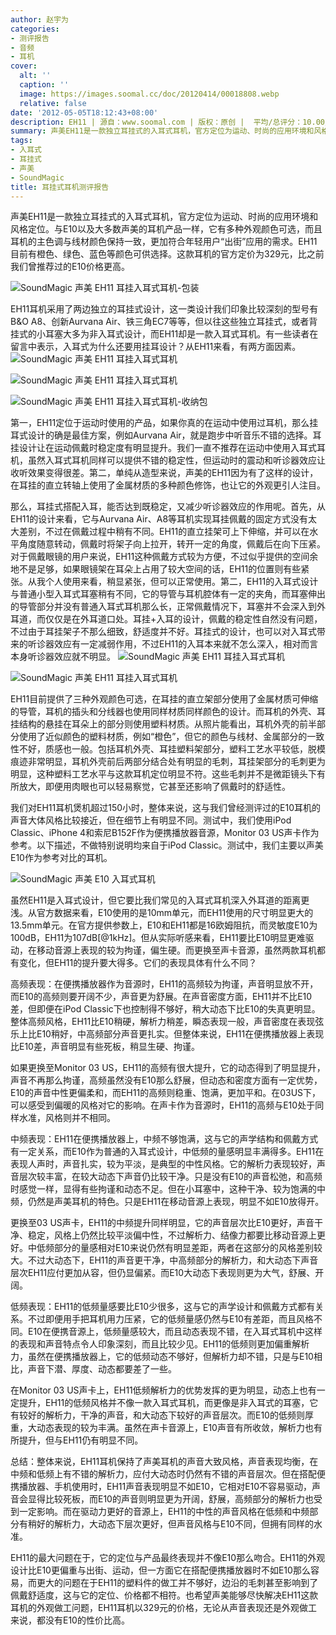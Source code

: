 ```yaml
---
author: 赵宇为
categories:
- 测评报告
- 音频
- 耳机
cover:
  alt: ''
  caption: ''
  image: https://images.soomal.cc/doc/20120414/00018808.webp
  relative: false
date: '2012-05-05T18:12:43+08:00'
description: EH11 | 源自：www.soomal.com | 版权：原创 |  平均/总评分：10.00/80
summary: 声美EH11是一款独立耳挂式的入耳式耳机，官方定位为运动、时尚的应用环境和风格定位。与E10以及大多数声美的耳机产品一样，它有橙色、绿色、蓝色等多种外观颜色可选。它的扬声器单元比E10更大，佩戴方式也有所不同，这款耳机的官方定价为329元，比之前我们曾推荐过的E10价格更高……
tags:
- 入耳式
- 耳挂式
- 声美
- SoundMagic
title: 耳挂式耳机测评报告
---
```


声美EH11是一款独立耳挂式的入耳式耳机，官方定位为运动、时尚的应用环境和风格定位。与E10以及大多数声美的耳机产品一样，它有多种外观颜色可选，而且耳机的主色调与线材颜色保持一致，更加符合年轻用户“出街”应用的需求。EH11目前有橙色、绿色、蓝色等颜色可供选择。这款耳机的官方定价为329元，比之前我们曾推荐过的E10价格更高。

![SoundMagic 声美 EH11 耳挂入耳式耳机-包装](https://images.soomal.cc/doc/20120414/00018795.webp)




EH11耳机采用了两边独立的耳挂式设计，这一类设计我们印象比较深刻的型号有B&O A8、创新Aurvana Air、铁三角EC7等等，但以往这些独立耳挂式，或者背挂式的小耳塞大多为非入耳式设计，而EH11却是一款入耳式耳机。有一些读者在留言中表示，入耳式为什么还要用挂耳设计？从EH11来看，有两方面因素。
![SoundMagic 声美 EH11 耳挂入耳式耳机](https://images.soomal.cc/doc/20120414/00018797.webp)




![SoundMagic 声美 EH11 耳挂入耳式耳机](https://images.soomal.cc/doc/20120414/00018798.webp)




![SoundMagic 声美 EH11 耳挂入耳式耳机-收纳包](https://images.soomal.cc/doc/20120414/00018799.webp)




第一，EH11定位于运动时使用的产品，如果你真的在运动中使用过耳机，那么挂耳式设计的确是最佳方案，例如Aurvana Air，就是跑步中听音乐不错的选择。耳挂设计让在运动佩戴时稳定度有明显提升。我们一直不推荐在运动中使用入耳式耳机，虽然入耳式耳机同样可以提供不错的稳定性，但运动时的震动和听诊器效应让收听效果变得很差。第二，单纯从造型来说，声美的EH11因为有了这样的设计，在耳挂的直立转轴上使用了金属材质的多种颜色修饰，也让它的外观更引人注目。

那么，耳挂式搭配入耳，能否达到既稳定，又减少听诊器效应的作用呢。首先，从EH11的设计来看，它与Aurvana Air、A8等耳机实现耳挂佩戴的固定方式没有太大差别，不过在佩戴过程中稍有不同。EH11的直立挂架可上下伸缩，并可以在水平角度随意转动，佩戴时将架子向上拉开，转开一定的角度，佩戴后在向下压紧。对于佩戴眼镜的用户来说，EH11这种佩戴方式较为方便，不过似乎提供的空间余地不是足够，如果眼镜架在耳朵上占用了较大空间的话，EH11的位置则有些紧张。从我个人使用来看，稍显紧张，但可以正常使用。第二，EH11的入耳式设计与普通小型入耳式耳塞稍有不同，它的导管与耳机腔体有一定的夹角，而耳塞伸出的导管部分并没有普通入耳式耳机那么长，正常佩戴情况下，耳塞并不会深入到外耳道，而仅仅是在外耳道口处。耳挂+入耳的设计，佩戴的稳定性自然没有问题，不过由于耳挂架子不那么细致，舒适度并不好。耳挂式的设计，也可以对入耳式带来的听诊器效应有一定减弱作用，不过EH11的入耳本来就不怎么深入，相对而言本身听诊器效应就不明显。
![SoundMagic 声美 EH11 耳挂入耳式耳机](https://images.soomal.cc/doc/20120414/00018803.webp)




![SoundMagic 声美 EH11 耳挂入耳式耳机](https://images.soomal.cc/doc/20120414/00018808.webp)




EH11目前提供了三种外观颜色可选，在耳挂的直立架部分使用了金属材质可伸缩的导管，耳机的插头和分线器也使用同样材质同样颜色的设计。而耳机的外壳、耳挂结构的悬挂在耳朵上的部分则使用塑料材质。从照片能看出，耳机外壳的前半部分使用了近似颜色的塑料材质，例如“橙色”，但它的颜色与线材、金属部分的一致性不好，质感也一般。包括耳机外壳、耳挂塑料架部分，塑料工艺水平较低，脱模痕迹非常明显，耳机外壳前后两部分结合处有明显的毛刺，耳挂架部分的毛刺更为明显，这种塑料工艺水平与这款耳机定位明显不符。这些毛刺并不是微距镜头下有所放大，即便用肉眼也可以轻易察觉，它甚至还影响了佩戴时的舒适性。

我们对EH11耳机煲机超过150小时，整体来说，这与我们曾经测评过的E10耳机的声音大体风格比较接近，但在细节上有明显不同。测试中，我们使用iPod Classic、iPhone 4和索尼B152F作为便携播放器音源，Monitor 03 US声卡作为参考。以下描述，不做特别说明均来自于iPod Classic。测试中，我们主要以声美E10作为参考对比的耳机。

![SoundMagic 声美 E10 入耳式耳机](https://images.soomal.cc/doc/20120104/00015925.webp)




虽然EH11是入耳式设计，但它要比我们常见的入耳式耳机深入外耳道的距离更浅。从官方数据来看，E10使用的是10mm单元，而EH11使用的尺寸明显更大的13.5mm单元。在官方提供参数上，E10和EH11都是16欧姆阻抗，而灵敏度E10为100dB，EH11为107dB[@1kHz]。但从实际听感来看，EH11要比E10明显更难驱动，在移动音源上表现的较为拘谨，偏生硬。而更换至声卡音源，虽然两款耳机都有变化，但EH11的提升要大得多。它们的表现具体有什么不同？


高频表现：在便携播放器作为音源时，EH11的高频较为拘谨，声音明显放不开，而E10的高频则要开阔不少，声音更为舒展。在声音密度方面，EH11并不比E10差，但即便在iPod Classic下也控制得不够好，稍大动态下比E10的失真更明显。整体高频风格，EH11比E10稍硬，解析力稍差，瞬态表现一般，声音密度在表现弦乐上比E10稍好，中高频部分声音更扎实。但整体来说，EH11在便携播放器上表现比E10差，声音明显有些死板，稍显生硬、拘谨。

如果更换至Monitor 03 US，EH11的高频有很大提升，它的动态得到了明显提升，声音不再那么拘谨，高频虽然没有E10那么舒展，但动态和密度方面有一定优势，E10的声音中性更偏柔和，而EH11的高频则稳重、饱满，更加平和。在03US下，可以感受到偏暖的风格对它的影响。在声卡作为音源时，EH11的高频与E10处于同样水准，风格则并不相同。


中频表现：EH11在便携播放器上，中频不够饱满，这与它的声学结构和佩戴方式有一定关系，而E10作为普通的入耳式设计，中低频的量感明显丰满得多。EH11在表现人声时，声音扎实，较为平淡，是典型的中性风格。它的解析力表现较好，声音层次较丰富，在较大动态下声音仍比较干净。只是没有E10的声音松弛，和高频时感觉一样，显得有些拘谨和动态不足。但在小耳塞中，这种干净、较为饱满的中频，仍然是声美耳机的特色。只是EH11在移动音源上表现，明显不如E10放得开。

更换至03 US声卡，EH11的中频提升同样明显，它的声音层次比E10更好，声音干净、稳定，风格上仍然比较平淡偏中性，不过解析力、结像力都要比移动音源上更好。中低频部分的量感相对E10来说仍然有明显差距，两者在这部分的风格差别较大。不过大动态下，EH11的声音更干净，中高频部分的解析力，和大动态下声音层次EH11应付更加从容，但仍显偏紧。而E10大动态下表现则更为大气，舒展、开阔。


低频表现：EH11的低频量感要比E10少很多，这与它的声学设计和佩戴方式都有关系。不过即便用手把耳机用力压紧，它的低频量感仍然与E10有差距，而且风格不同。E10在便携音源上，低频量感较大，而且动态表现不错，在入耳式耳机中这样的表现和声音特点令人印象深刻，而且比较少见。EH11的低频则更加偏重解析力，虽然在便携播放器上，它的低频动态不够好，但解析力却不错，只是与E10相比，声音下潜、厚度、动态都要差了一些。

在Monitor 03 US声卡上，EH11低频解析力的优势发挥的更为明显，动态上也有一定提升，EH11的低频风格并不像一款入耳式耳机，而更像是非入耳式的耳塞，它有较好的解析力，干净的声音，和大动态下较好的声音层次。而E10的低频则厚重，大动态表现的较为丰满。虽然在声卡音源上，E10声音有所收敛，解析力也有所提升，但与EH11仍有明显不同。

总结：整体来说，EH11耳机保持了声美耳机的声音大致风格，声音表现均衡，在中频和低频上有不错的解析力，应付大动态时仍然有不错的声音层次。但在搭配便携播放器、手机使用时，EH11声音表现明显不如E10，它相对E10不容易驱动，声音会显得比较死板，而E10的声音则明显更为开阔，舒展，高频部分的解析力也受到一定影响。而在驱动力更好的音源上，EH11的中性的声音风格在低频和中频部分有稍好的解析力，大动态下层次更好，但声音风格与E10不同，但拥有同样的水准。

EH11的最大问题在于，它的定位与产品最终表现并不像E10那么吻合。EH11的外观设计比E10更偏重与出街、运动，但一方面它在搭配便携播放器时不如E10那么容易，而更大的问题在于EH11的塑料件的做工并不够好，边沿的毛刺甚至影响到了佩戴舒适度，这与它的定位、价格都不相符。也希望声美能够尽快解决EH11这款耳机的外观做工问题，EH11耳机以329元的价格，无论从声音表现还是外观做工来说，都没有E10的性价比高。